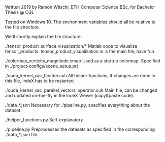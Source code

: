 Written 2019 by Ramon Witschi, ETH Computer Science BSc, for Bachelor Thesis @ CGL

Tested on Windows 10.
The environment variables should all be relative to the file structure.

We'll shortly explain the file structure:

./tensor_product_surface_visualization/*
Matlab code to visualize tensor_products. tensor_product_visualization.m is the main file, have fun.

./colormap_vorticity_magnitude.cmap
Used as a startup colormap. Specified in ./project-configs/scene_setup.prj

./cuda_kernel_xac_header.cuh
All helper functions, if changes are done in this file, IndeX has to be restarted.

./cuda_kernel_xac_parallel_vectors_operator.cuh
Main file, can be changed and updated on-the-fly in the IndeX Viewer (copy&paste code).

./data_*.json
Necessary for ./pipeline.py, specifies everything about the dataset.

./helper_functions.py
Self-explanatory

./pipeline.py
Preprocesses the datasets as specified in the corresponding ./data_*.json file.
